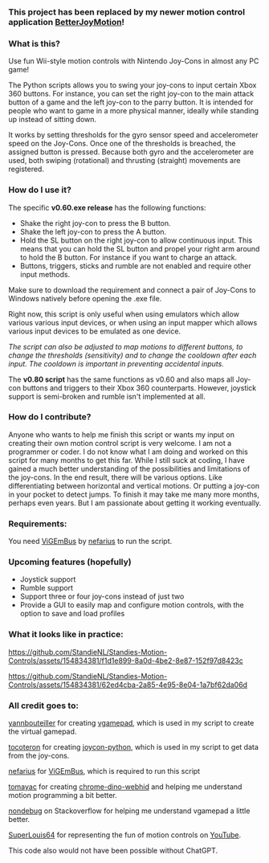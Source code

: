 ### This project has been replaced by my newer motion control application [BetterJoyMotion](https://github.com/StandieNL/BetterJoyMotion)!

### What is this?
Use fun Wii-style motion controls with Nintendo Joy-Cons in almost any PC game!

The Python scripts allows you to swing your joy-cons to input certain Xbox 360 buttons. For instance, you can set the right joy-con to the main attack button of a game and the left joy-con to the parry button. It is intended for people who want to game in a more physical manner, ideally while standing up instead of sitting down.

It works by setting thresholds for the gyro sensor speed and accelerometer speed on the Joy-Cons. Once one of the thresholds is breached, the assigned button is pressed. Because both gyro and the accelerometer are used, both swiping (rotational) and thrusting (straight) movements are registered.

### How do I use it?

The specific **v0.60.exe release** has the following functions:
- Shake the right joy-con to press the B button.
- Shake the left joy-con to press the A button.
- Hold the SL button on the right joy-con to allow continuous input. This means that you can hold the SL button and propel your right arm around to hold the B button. For instance if you want to charge an attack.
- Buttons, triggers, sticks and rumble are not enabled and require other input methods.

Make sure to download the requirement and connect a pair of Joy-Cons to Windows natively before opening the .exe file.

Right now, this script is only useful when using emulators which allow various various input devices, or when using an input mapper which allows various input devices to be emulated as one device.

_The script can also be adjusted to map motions to different buttons, to change the thresholds (sensitivity) and to change the cooldown after each input. The cooldown is important in preventing accidental inputs._

The **v0.80 script** has the same functions as v0.60 and also maps all Joy-con buttons and triggers to their Xbox 360 counterparts. However, joystick support is semi-broken and rumble isn't implemented at all.

### How do I contribute?

Anyone who wants to help me finish this script or wants my input on creating their own motion control script is very welcome. I am not a programmer or coder. I do not know what I am doing and worked on this script for many months to get this far. While I still suck at coding, I have gained a much better understanding of the possibilities and limitations of the joy-cons. In the end result, there will be various options. Like differentiating between horizontal and vertical motions. Or putting a joy-con in your pocket to detect jumps. To finish it may take me many more months, perhaps even years. But I am passionate about getting it working eventually.

### Requirements:

You need [ViGEmBus](https://github.com/nefarius/ViGEmBus) by [nefarius](https://github.com/nefarius) to run the script.

### Upcoming features (hopefully)

- Joystick support
- Rumble support
- Support three or four joy-cons instead of just two
- Provide a GUI to easily map and configure motion controls, with the option to save and load profiles

### What it looks like in practice:

https://github.com/StandieNL/Standies-Motion-Controls/assets/154834381/f1d1e899-8a0d-4be2-8e87-152f97d8423c

https://github.com/StandieNL/Standies-Motion-Controls/assets/154834381/62ed4cba-2a85-4e95-8e04-1a7bf62da06d


### All credit goes to:

[yannbouteiller](https://github.com/yannbouteiller) for creating [vgamepad](https://github.com/yannbouteiller/vgamepad), which is used in my script to create the virtual gamepad.

[tocoteron](https://github.com/tocoteron) for creating [joycon-python](https://github.com/tocoteron/joycon-python), which is used in my script to get data from the joy-cons.

[nefarius](https://github.com/nefarius) for [ViGEmBus](https://github.com/nefarius/ViGEmBus), which is required to run this script

[tomayac](https://github.com/tomayac) for creating [chrome-dino-webhid](https://github.com/tomayac/chrome-dino-webhid) and helping me understand motion programming a bit better.

[nondebug](https://stackoverflow.com/users/6529658/nondebug) on Stackoverflow for helping me understand vgamepad a little better.

[SuperLouis64](https://github.com/SuperLouis64) for representing the fun of motion controls on [YouTube](https://www.youtube.com/@SuperLouis64).

This code also would not have been possible without ChatGPT.
